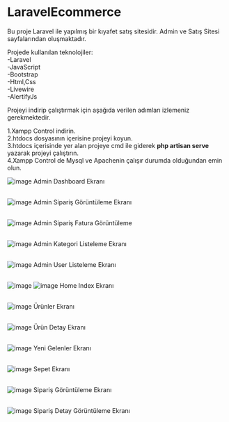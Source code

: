 # LaravelEcommerce

Bu proje Laravel ile yapılmış bir kıyafet satış sitesidir. Admin ve Satış Sitesi sayfalarından oluşmaktadır.

Projede kullanılan teknolojiler: <br>
-Laravel <br>
-JavaScript<br>
-Bootstrap<br>
-Html,Css<br>
-Livewire<br>
-AlertifyJs<br>

Projeyi indirip çalıştırmak için aşağıda verilen adımları izlemeniz gerekmektedir.<br>

1.Xampp Control indirin.<br>
2.htdocs dosyasının içerisine projeyi koyun.<br>
3.htdocs içerisinde yer alan projeye cmd ile giderek <b>php artisan serve </b> yazarak projeyi çalıştırın.<br>
4.Xampp Control de Mysql ve Apachenin çalışır durumda olduğundan emin olun.<br>

![image](https://user-images.githubusercontent.com/74205476/236697552-255bc033-915b-49f4-a9bd-9bd362bcd665.png)
Admin Dashboard Ekranı <br><br>

![image](https://user-images.githubusercontent.com/74205476/236697646-25d8d738-5f9f-4e30-88c4-33c2b73188cf.png)
Admin Sipariş Görüntüleme Ekranı <br><br>

![image](https://user-images.githubusercontent.com/74205476/236697695-0dbecb62-5f21-4a9c-8203-8ab51f89c6f5.png)
Admin Sipariş Fatura Görüntüleme <br><br>

![image](https://user-images.githubusercontent.com/74205476/236697734-4b4b1ffd-943e-4efe-a748-c41ac504eb27.png)
Admin Kategori Listeleme Ekranı <br><br>

![image](https://user-images.githubusercontent.com/74205476/236697759-e0f0b414-34c9-425a-a245-5e9eefd5edff.png)
Admin User Listeleme Ekranı <br><br>

![image](https://user-images.githubusercontent.com/74205476/236697803-dcc514b6-e53c-4275-a214-667a22404f53.png)
![image](https://user-images.githubusercontent.com/74205476/236697830-f875c678-3c53-4435-8e53-f56f02dbb800.png)
Home Index Ekranı <br><br>

![image](https://user-images.githubusercontent.com/74205476/236697884-c1385ddd-d2a1-4e46-804f-8014913da05b.png)
Ürünler Ekranı<br><br>

![image](https://user-images.githubusercontent.com/74205476/236697947-ef7268ee-be57-4d02-9537-445debfbdc8b.png)
Ürün Detay Ekranı <br><br>

![image](https://user-images.githubusercontent.com/74205476/236697972-41199c2e-0301-4d43-b271-238750f0510e.png)
Yeni Gelenler Ekranı <br><br>

![image](https://user-images.githubusercontent.com/74205476/236698006-3c431000-152a-4293-b01e-24daf4d18bbb.png)
Sepet Ekranı <br><br>

![image](https://user-images.githubusercontent.com/74205476/236698098-1bca0af7-463a-4e1f-adef-73a593017a8d.png)
Sipariş Görüntüleme Ekranı <br><br>

![image](https://user-images.githubusercontent.com/74205476/236698132-8f833a63-5a1d-431f-a536-90146ab68b86.png)
Sipariş Detay Görüntüleme Ekranı <br><br>



